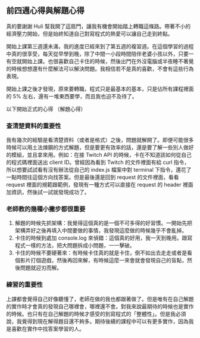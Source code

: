## 前四週心得與解題心得

真的要謝謝 Huli 幫我開了這扇門，讓我有機會開始踏上轉職這條路。帶著不小的經濟壓力開始，但是始終知道自己對寫程式的熱愛可以讓自己走到終點。

開始上課第三週還未滿，我的進度已經來到了第五週的複習週。在這個學習的過程中真的很享受，每天從早學到晚，除了中間一小段時間陪伴老婆小孩以外，只要一有空就開始上課。也很喜歡自己卡住的時候，然後出門在外沒電腦或半夜睡不著覺的時候想想還有什麼解法可以解決問題。我相信若不是真的喜歡，不會有這些行為表現。

開始上課之後才發現，原來要轉職，程式只是最基本的基本，只是佔所有課程裡面的 5% 左右，還有一堆東西要學，而且我也迫不及待了。

以下開始正式的心得 （解題心得）

### 查清楚資料的重要性

我有幾次的經驗是看清楚資料（或者是格式）之後，問題就解開了。即便可能很多時候可以用土法煉鋼的方式解題，但是要更有效率的話，還是要了解一些別人做好的模組，並且拿來用。例如：在接 Twitch API 的時候，卡在不知道該如何從自己的程式碼裡面送出 client ID。曾經因為看到 Twitch 的文件裡面有給 curl 指令，所以想要試試看有沒有辦法從自己的 index.js 檔案中對 terminal 下指令，還花了一點時間往這個方向找答案。但是最後還是回到 request 的文件裡面，看看 request 裡面的規範跟範例，發現有一種方式可以直接在 request 的 header 裡面加資訊，然後試一試就發現成功了。

### 老師教的幾種小撇步都很重要

1. 解題的時候先抓架構：我覺得這個真的是一個不可多得的好習慣。一開始先把架構弄好之後再填入中間要做的事情，我發現這麼做的時候幾乎不會亂掉。
2. 卡住的時候到處加 console.log 來偵錯：這個真的好用，我一天到晚用。跟寫程式一樣的方法，把大問題拆成小問題，一一擊破。
3. 卡住的時候不要硬著來：有時候卡住真的就是卡住，倒不如出去走走或者是看個影片打個遊戲，然後再回來解，有時候這麼一來會就會發現自己的盲點，然後問題就迎刃而解。

### 練習的重要性
上課都會覺得自己好像聽懂了，老師在做的我也都跟著做了。但是唯有在自己解題的實作時才會真的發現自己哪裡會，哪裡還不會。對我來說最期待的時候也是實作的時候。也只有在自己解題的時候才感受的到寫程式的「整體性」。但是我必須說，我覺得到現在解得題目還不夠多。期待後續的課程中可以有更多實作，因為我是喜歡在實作中找答案學習的人。
